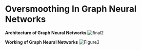 # Oversmoothing In Graph Neural Networks
**Architecture of Graph Neural Networks**
![final2](https://user-images.githubusercontent.com/70341313/201589145-15fb158d-e45f-4ccc-a101-6a7094f542f3.JPG)

**Working of Graph Neural Networks**
![Figure3](https://user-images.githubusercontent.com/70341313/201589175-7c6b2fae-a960-4dcc-96df-f8f22e42c0d9.png)
